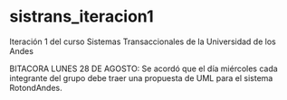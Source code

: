# sistrans_iteracion1
Iteración 1 del curso Sistemas Transaccionales de la Universidad de los Andes

BITACORA
LUNES 28 DE AGOSTO: Se acordó que el día miércoles cada integrante del grupo debe traer una propuesta de UML para el sistema RotondAndes. 
